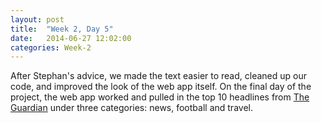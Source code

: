 ```yaml
---
layout: post
title:  "Week 2, Day 5"
date:   2014-06-27 12:02:00
categories: Week-2
---
```


After Stephan's advice, we made the text easier to read, cleaned up our code, and improved the look of the web app itself. On the final day of the project, the web app worked and pulled in the top 10 headlines from <a href="www.theguardian.com">The Guardian</a> under three categories: news, football and travel.

